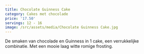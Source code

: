 ```yaml
---
title: Chocolate Guinness Cake
category: Cakes met chocolade
price: '17.50'
servings: 12 - 16
image: /src/assets/media/Chocolate Guinness Cake.jpg
---
```

De smaken van chocolade en Guinness in 1 cake, een verrukkelijke combinatie. Met een mooie laag witte romige frosting.
